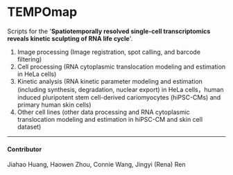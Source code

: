# TEMPOmap

Scripts for the '**Spatiotemporally resolved single-cell transcriptomics reveals kinetic sculpting of RNA life cycle**'. 

1. Image processing (Image registration, spot calling, and barcode filtering)
2. Cell processing (RNA cytoplasmic translocation modeling and estimation in HeLa cells)
3. Kinetic analysis (RNA kinetic parameter modeling and estimation (including synthesis, degradation, nuclear export) in HeLa cells，human induced pluripotent stem cell-derived cariomyocytes (hiPSC-CMs) and primary human skin cells)
4. Other cell lines (other data processing and RNA cytoplasmic translocation modeling and estimation in hiPSC-CM and skin cell dataset)

***

#### Contributor

Jiahao Huang, Haowen Zhou, Connie Wang, Jingyi (Rena) Ren
